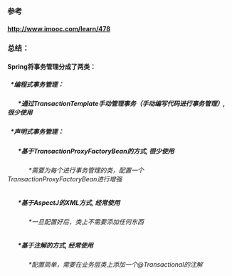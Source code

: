 ### 参考
#### http://www.imooc.com/learn/478

### 总结：
#### Spring将事务管理分成了两类：
#####   *编程式事务管理：
#####        *通过TransactionTemplate手动管理事务（手动编写代码进行事务管理）, 很少使用
#####   *声明式事务管理：
#####        *基于TransactionProxyFactoryBean的方式, 很少使用
######             *需要为每个进行事务管理的类，配置一个TransactionProxyFactoryBean进行增强
#####        *基于AspectJ的XML方式, 经常使用
######             *一旦配置好后，类上不需要添加任何东西
#####        *基于注解的方式, 经常使用
######             *配置简单，需要在业务层类上添加一个@Transactional的注解
